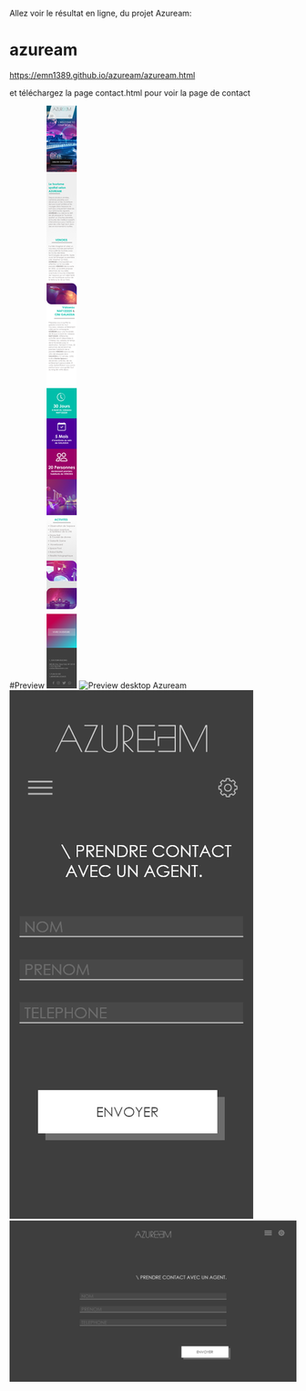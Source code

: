 Allez voir le résultat en ligne, du projet Azuream:
# azuream
https://emn1389.github.io/azuream/azuream.html

et téléchargez la page contact.html pour voir la page de contact 

#Preview
![Preview mobile Azuream](Accueil-mobile.png)
![Preview desktop Azuream](Accueil.png)
![Preview mobile page de contact](contact-mobile.png)
![Preview desktop page de contact](contact.png)

